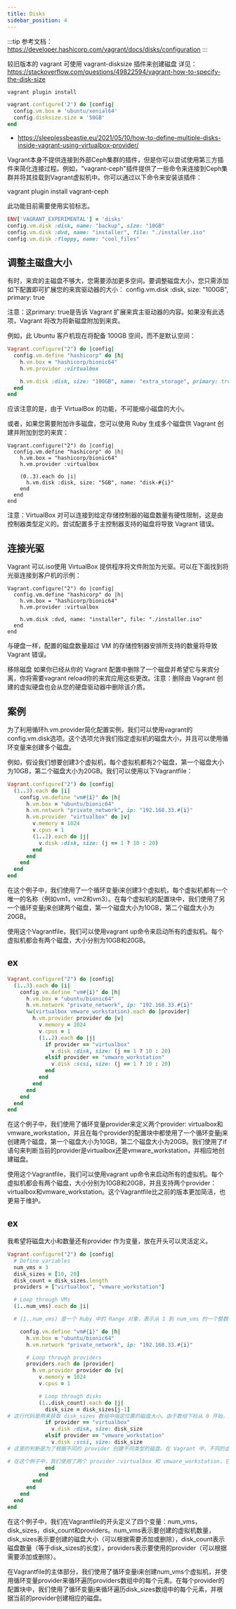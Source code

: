 ```yaml
---
title: Disks
sidebar_position: 4
---
```

:::tip
参考文档：https://developer.hashicorp.com/vagrant/docs/disks/configuration
:::

较旧版本的 vagrant 可使用 vagrant-disksize 插件来创建磁盘 详见：https://stackoverflow.com/questions/49822594/vagrant-how-to-specify-the-disk-size
```bash
vagrant plugin install 
```
```ruby
vagrant.configure('2') do |config|
  config.vm.box = 'ubuntu/xenial64'
  config.disksize.size = '50GB'
end
```


- https://sleeplessbeastie.eu/2021/05/10/how-to-define-multiple-disks-inside-vagrant-using-virtualbox-provider/

Vagrant本身不提供连接到外部Ceph集群的插件，但是你可以尝试使用第三方插件来简化连接过程。例如，"vagrant-ceph"插件提供了一些命令来连接到Ceph集群并将其挂载到Vagrant虚拟机中。你可以通过以下命令来安装该插件：

vagrant plugin install vagrant-ceph



此功能目前需要使用实验标志。

```ruby
ENV['VAGRANT_EXPERIMENTAL'] = 'disks'
config.vm.disk :disk, name: "backup", size: "10GB"
config.vm.disk :dvd, name: "installer", file: "./installer.iso"
config.vm.disk :floppy, name: "cool_files"
```

## 调整主磁盘大小
有时，来宾的主磁盘不够大，您需要添加更多空间。要调整磁盘大小，您只需添加如下配置即可扩展您的来宾驱动器的大小：
config.vm.disk :disk, size: "100GB", primary: true

注意：这primary: true是告诉 Vagrant 扩展来宾主驱动器的内容。如果没有此选项，Vagrant 将改为将新磁盘附加到来宾。


例如，此 Ubuntu 客户机现在将配备 100GB 空间，而不是默认空间：
```ruby
Vagrant.configure("2") do |config|
  config.vm.define "hashicorp" do |h|
    h.vm.box = "hashicorp/bionic64"
    h.vm.provider :virtualbox

    h.vm.disk :disk, size: "100GB", name: "extra_storage", primary: true
  end
end
```

应该注意的是，由于 VirtualBox 的功能，不可能缩小磁盘的大小。


或者，如果您需要附加许多磁盘，您可以使用 Ruby 生成多个磁盘供 Vagrant 创建并附加到您的来宾：
```
Vagrant.configure("2") do |config|
  config.vm.define "hashicorp" do |h|
    h.vm.box = "hashicorp/bionic64"
    h.vm.provider :virtualbox

    (0..3).each do |i|
      h.vm.disk :disk, size: "5GB", name: "disk-#{i}"
    end
  end
end
```
注意：VirtualBox 对可以连接到给定存储控制器的磁盘数量有硬性限制，这是由控制器类型定义的。尝试配置多于主控制器支持的磁盘将导致 Vagrant 错误。

## 连接光驱
Vagrant 可以.iso使用 VirtualBox 提供程序将文件附加为光驱。可以在下面找到将光驱连接到客户机的示例：
```
Vagrant.configure("2") do |config|
  config.vm.define "hashicorp" do |h|
    h.vm.box = "hashicorp/bionic64"
    h.vm.provider :virtualbox

    h.vm.disk :dvd, name: "installer", file: "./installer.iso"
  end
end
```
与硬盘一样，配置的磁盘数量超过 VM 的存储控制器安排所支持的数量将导致 Vagrant 错误。

移除磁盘
如果你已经从你的 Vagrant 配置中删除了一个磁盘并希望它与来宾分离，你将需要vagrant reload你的来宾应用这些更改。注意：删除由 Vagrant 创建的虚拟硬盘也会从您的硬盘驱动器中删除该介质。




## 案例


为了利用循环h.vm.provider简化配置实例，我们可以使用vagrant的config.vm.disk选项。这个选项允许我们指定虚拟机的磁盘大小，并且可以使用循环变量来创建多个磁盘。

例如，假设我们想要创建3个虚拟机，每个虚拟机都有2个磁盘，第一个磁盘大小为10GB，第二个磁盘大小为20GB。我们可以使用以下Vagrantfile：

```ruby
Vagrant.configure("2") do |config|
  (1..3).each do |i|
    config.vm.define "vm#{i}" do |h|
      h.vm.box = "ubuntu/bionic64"
      h.vm.network "private_network", ip: "192.168.33.#{i}"
      h.vm.provider "virtualbox" do |v|
        v.memory = 1024
        v.cpus = 1
        (1..2).each do |j|
          v.disk :disk, size: (j == 1 ? 10 : 20)
        end
      end
    end
  end
end
```
在这个例子中，我们使用了一个循环变量i来创建3个虚拟机，每个虚拟机都有一个唯一的名称（例如vm1，vm2和vm3）。在每个虚拟机的配置块中，我们使用了另一个循环变量j来创建两个磁盘，第一个磁盘大小为10GB，第二个磁盘大小为20GB。


使用这个Vagrantfile，我们可以使用vagrant up命令来启动所有的虚拟机。每个虚拟机都会有两个磁盘，大小分别为10GB和20GB。



## ex

```ruby
Vagrant.configure("2") do |config|
  (1..3).each do |i|
    config.vm.define "vm#{i}" do |h|
      h.vm.box = "ubuntu/bionic64"
      h.vm.network "private_network", ip: "192.168.33.#{i}"
      %w(virtualbox vmware_workstation).each do |provider|
        h.vm.provider provider do |v|
          v.memory = 1024
          v.cpus = 1
          (1..2).each do |j|
            if provider == "virtualbox"
              v.disk :disk, size: (j == 1 ? 10 : 20)
            elsif provider == "vmware_workstation"
              v.disk :scsi, size: (j == 1 ? 10 : 20)
            end
          end
        end
      end
    end
  end
end
```
在这个例子中，我们使用了循环变量provider来定义两个provider: virtualbox和vmware_workstation，并且在每个provider的配置块中都使用了一个循环变量j来创建两个磁盘，第一个磁盘大小为10GB，第二个磁盘大小为20GB。我们使用了if语句来判断当前的provider是virtualbox还是vmware_workstation，并相应地创建磁盘。


使用这个Vagrantfile，我们可以使用vagrant up命令来启动所有的虚拟机。每个虚拟机都会有两个磁盘，大小分别为10GB和20GB，并且支持两个provider：virtualbox和vmware_workstation。这个Vagrantfile比之前的版本更加简洁，也更易于维护。


## ex

我希望将磁盘大小和数量还有provider 作为变量，放在开头可以灵活定义。

```ruby
Vagrant.configure("2") do |config|
  # Define variables
  num_vms = 3
  disk_sizes = [10, 20]
  disk_count = disk_sizes.length
  providers = ["virtualbox", "vmware_workstation"]

  # Loop through VMs
  (1..num_vms).each do |i|

  # (1..num_vms) 是一个 Ruby 中的 Range 对象，表示从 1 到 num_vms 的一个整数范围。这个范围包含了从 1 开始一直到 num_vms 结束的所有整数。在 Vagrantfile 中，我们使用这个范围来循环遍历创建虚拟机的数量，例如 (1..3) 表示循环三次，分别创建三个虚拟机。

    config.vm.define "vm#{i}" do |h|
      h.vm.box = "ubuntu/bionic64"
      h.vm.network "private_network", ip: "192.168.33.#{i}"

      # Loop through providers
      providers.each do |provider|
        h.vm.provider provider do |v|
          v.memory = 1024
          v.cpus = 1

          # Loop through disks
          (1..disk_count).each do |j|
            disk_size = disk_sizes[j-1]
# 这行代码是用来获取 disk_sizes 数组中指定位置的磁盘大小。由于数组下标从 0 开始，而我们在循环变量 j 中是从 1 开始的，所以在这里需要将 j 减去 1 来获取正确的下标。例如，当 j 等于 1 时，我们需要获取 disk_sizes 数组中的第一个元素，即 disk_sizes[0]；当 j 等于 2 时，我们需要获取 disk_sizes 数组中的第二个元素，即 disk_sizes[1]。所以我们通过 disk_sizes[j-1] 来获取正确的磁盘大小。
            if provider == "virtualbox"
              v.disk :disk, size: disk_size
            elsif provider == "vmware_workstation"
              v.disk :scsi, size: disk_size
# 这里的判断是为了根据不同的 provider 创建不同类型的磁盘。在 Vagrant 中，不同的虚拟化软件（如 VirtualBox、VMware、Hyper-V 等）提供的虚拟机硬件设备可能有所不同，例如磁盘的类型和控制器的类型可能不同。因此，在创建虚拟机时，我们需要根据当前使用的 provider 来指定正确的磁盘类型和控制器类型，以确保虚拟机能够正常运行。

# 在这个例子中，我们使用了两个 provider：virtualbox 和 vmware_workstation，它们分别使用不同的磁盘类型和控制器类型。当 provider 等于 "virtualbox" 时，我们使用 :disk 磁盘类型来创建磁盘，这是 VirtualBox 默认的磁盘类型；当 provider 等于 "vmware_workstation" 时，我们使用 :scsi 磁盘类型来创建磁盘，这是 VMware Workstation 默认的磁盘类型。通过这种方式，我们可以根据不同的 provider 创建不同类型的磁盘，确保虚拟机能够在不同的虚拟化软件中正确运行。              
            end
          end
        end
      end
    end
  end
end
```
在这个例子中，我们在Vagrantfile的开头定义了四个变量：num_vms，disk_sizes，disk_count和providers。num_vms表示要创建的虚拟机数量，disk_sizes表示要创建的磁盘大小（可以根据需要添加或删除），disk_count表示磁盘数量（等于disk_sizes的长度），providers表示要使用的provider（可以根据需要添加或删除）。


在Vagrantfile的主体部分，我们使用了循环变量i来创建num_vms个虚拟机，并使用循环变量provider来循环遍历providers数组中的每个元素。在每个provider的配置块中，我们使用了循环变量j来循环遍历disk_sizes数组中的每个元素，并根据当前的provider创建相应的磁盘。

